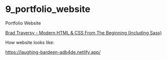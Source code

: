 # 9_portfolio_website
Portfolio Website

[Brad Traversy - Modern HTML & CSS From The Beginning (Including Sass)](https://www.udemy.com/course/modern-html-css-from-the-beginning/)

How website looks like:

https://laughing-bardeen-adb4de.netlify.app/
